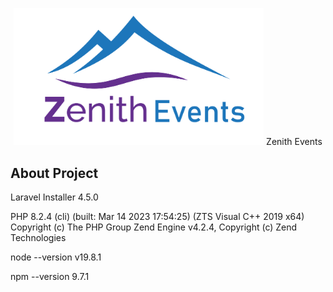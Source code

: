 <p align="center"><img src="/zenitheventslogo.svg" width="400" alt="Zenith Events Logo"> Zenith Events </p>

<p align="center">
</p>

## About Project

Laravel Installer 4.5.0

PHP 8.2.4 (cli) (built: Mar 14 2023 17:54:25) (ZTS Visual C++ 2019 x64)
Copyright (c) The PHP Group
Zend Engine v4.2.4, Copyright (c) Zend Technologies

node --version
v19.8.1

npm --version
9.7.1
